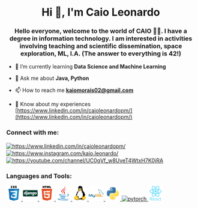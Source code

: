 <h1 align="center">Hi 👋, I'm Caio Leonardo</h1>
<h3 align="center">Hello everyone, welcome to the world of CAIO 👨‍💻. I have a degree in information technology. I am interested in activities involving teaching and scientific dissemination, space exploration, ML, I.A. (The answer to everything is 42!)</h3>

- 🌱 I’m currently learning **Data Science and Machine Learning**

- 💬 Ask me about **Java, Python**

- 📫 How to reach me **kaiomorais02@gmail.com**

- 📄 Know about my experiences [https://www.linkedin.com/in/caioleonardopm/](https://www.linkedin.com/in/caioleonardopm/)

<h3 align="left">Connect with me:</h3>
<p align="left">
<a href="https://linkedin.com/in/https://www.linkedin.com/in/caioleonardopm/" target="blank"><img align="center" src="https://cdn.jsdelivr.net/npm/simple-icons@3.0.1/icons/linkedin.svg" alt="https://www.linkedin.com/in/caioleonardopm/" height="30" width="40" /></a>
<a href="https://www.instagram.com/kaio.leonardo/" target="blank"><img align="center" src="https://cdn.jsdelivr.net/npm/simple-icons@3.0.1/icons/instagram.svg" alt="https://www.instagram.com/kaio.leonardo/" height="30" width="40" /></a> 
<a href="https://youtube.com/channel/UC0gVf_w8UveT4WtxH7K0jRA" target="blank"><img align="center" src="https://cdn.jsdelivr.net/npm/simple-icons@3.0.1/icons/youtube.svg" alt="https://youtube.com/channel/UC0gVf_w8UveT4WtxH7K0jRA" height="30" width="40" /></a>
</p>

<h3 align="left">Languages and Tools:</h3>
<p align="left"> <a href="https://www.w3schools.com/css/" target="_blank"> <img src="https://raw.githubusercontent.com/devicons/devicon/master/icons/css3/css3-original-wordmark.svg" alt="css3" width="40" height="40"/> </a> <a href="https://www.djangoproject.com/" target="_blank"> <img src="https://raw.githubusercontent.com/devicons/devicon/master/icons/django/django-original.svg" alt="django" width="40" height="40"/> </a> <a href="https://www.w3.org/html/" target="_blank"> <img src="https://raw.githubusercontent.com/devicons/devicon/master/icons/html5/html5-original-wordmark.svg" alt="html5" width="40" height="40"/> </a> <a href="https://www.java.com" target="_blank"> <img src="https://raw.githubusercontent.com/devicons/devicon/master/icons/java/java-original.svg" alt="java" width="40" height="40"/> </a> <a href="https://www.linux.org/" target="_blank"> <img src="https://raw.githubusercontent.com/devicons/devicon/master/icons/linux/linux-original.svg" alt="linux" width="40" height="40"/> </a> <a href="https://www.mysql.com/" target="_blank"> <img src="https://raw.githubusercontent.com/devicons/devicon/master/icons/mysql/mysql-original-wordmark.svg" alt="mysql" width="40" height="40"/> </a> <a href="https://www.python.org" target="_blank"> <img src="https://raw.githubusercontent.com/devicons/devicon/master/icons/python/python-original.svg" alt="python" width="40" height="40"/> </a> <a href="https://pytorch.org/" target="_blank"> <img src="https://www.vectorlogo.zone/logos/pytorch/pytorch-icon.svg" alt="pytorch" width="40" height="40"/> </a> <a href="https://reactjs.org/" target="_blank"> <img src="https://raw.githubusercontent.com/devicons/devicon/master/icons/react/react-original-wordmark.svg" alt="react" width="40" height="40"/> </a> </p>
